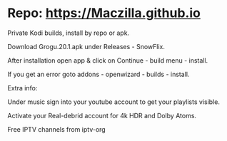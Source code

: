 # Repo: https://Maczilla.github.io
Private Kodi builds, install by repo or apk.

Download Grogu.20.1.apk under Releases - SnowFlix.

After installation open app & click on Continue - build menu - install.

If you get an error goto addons - openwizard - builds - install.


Extra info:

Under music sign into your youtube account to get your playlists visible.

Activate your Real-debrid account for 4k HDR and Dolby Atoms.

Free IPTV channels from iptv-org
